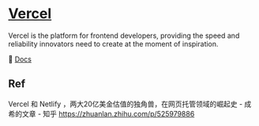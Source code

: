 # [Vercel](https://vercel.com)

Vercel is the platform for frontend developers, providing the speed and reliability innovators need to create at the moment of inspiration.



📂  [Docs](https://vercel.com/docs)



## Ref

Vercel 和 Netlify ，两大20亿美金估值的独角兽，在网页托管领域的崛起史 - 成希的文章 - 知乎 https://zhuanlan.zhihu.com/p/525979886